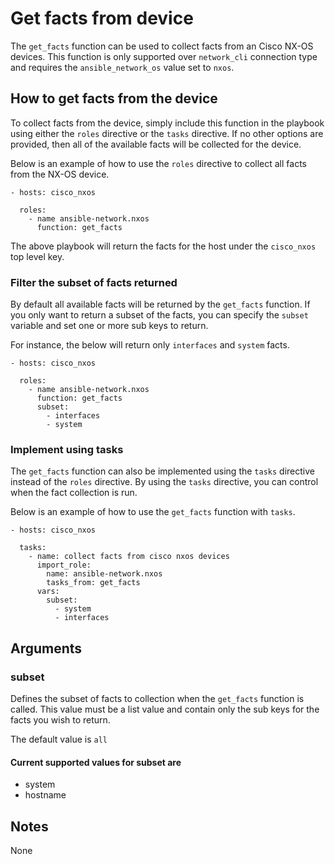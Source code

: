 # Get facts from device

The `get_facts` function can be used to collect facts from an Cisco NX-OS
devices.  This function is only supported over `network_cli` connection
type and requires the `ansible_network_os` value set to `nxos`.

## How to get facts from the device

To collect facts from the device, simply include this function in the playbook
using either the `roles` directive or the `tasks` directive.  If no other
options are provided, then all of the available facts will be collected for the
device.

Below is an example of how to use the `roles` directive to collect all facts
from the NX-OS device.

```
- hosts: cisco_nxos

  roles:
    - name ansible-network.nxos
      function: get_facts
```

The above playbook will return the facts for the host under the `cisco_nxos`
top level key.  

### Filter the subset of facts returned

By default all available facts will be returned by the `get_facts` function.
If you only want to return a subset of the facts, you can specify the `subset`
variable and set one or more sub keys to return.  

For instance, the below will return only `interfaces` and `system` facts.

```
- hosts: cisco_nxos

  roles:
    - name ansible-network.nxos
      function: get_facts
      subset: 
        - interfaces
        - system
```

### Implement using tasks

The `get_facts` function can also be implemented using the `tasks` directive
instead of the `roles` directive.  By using the `tasks` directive, you can
control when the fact collection is run. 

Below is an example of how to use the `get_facts` function with `tasks`.

```
- hosts: cisco_nxos

  tasks:
    - name: collect facts from cisco nxos devices
      import_role:
        name: ansible-network.nxos
        tasks_from: get_facts
      vars:
        subset:
          - system
          - interfaces
```

## Arguments

### subset 

Defines the subset of facts to collection when the `get_facts` function is
called.  This value must be a list value and contain only the sub keys for the
facts you wish to return.

The default value is `all`

#### Current supported values for subset are

* system
* hostname


## Notes

None


